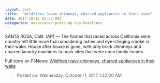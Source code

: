 ```yaml
---
layout: post
title:  "Wildfires leave chimneys, charred appliances in their wake"
date: 2017-10-11 01:32:00Z
categories: associated-press-ap-top-headlines
---
```


SANTA ROSA, Calif. (AP) — The flames that raced across California wine country left little more than smoldering ashes and eye-stinging smoke in their wake. House after house is gone, with only brick chimneys and charred laundry machines to mark sites that were once family homes.


Full story on F3News: [Wildfires leave chimneys, charred appliances in their wake](http://www.f3nws.com/n/2ajzrC)

> Posted on: Wednesday, October 11, 2017 1:32:00 AM
